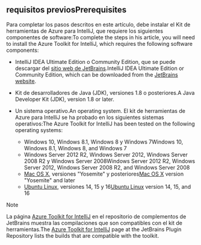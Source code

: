 ## <a name="prerequisites"></a><span data-ttu-id="0b22f-101">requisitos previos</span><span class="sxs-lookup"><span data-stu-id="0b22f-101">Prerequisites</span></span>
<span data-ttu-id="0b22f-102">Para completar los pasos descritos en este artículo, debe instalar el Kit de herramientas de Azure para IntelliJ, que requiere los siguientes componentes de software:</span><span class="sxs-lookup"><span data-stu-id="0b22f-102">To complete the steps in his article, you will need to install the Azure Toolkit for IntelliJ, which requires the following software components:</span></span>

* <span data-ttu-id="0b22f-103">IntelliJ IDEA Ultimate Edition o Community Edition, que se puede descargar del [sitio web de JetBrains](https://www.jetbrains.com/idea/download/).</span><span class="sxs-lookup"><span data-stu-id="0b22f-103">IntelliJ IDEA Ultimate Edition or Community Edition, which can be downloaded from the [JetBrains website](https://www.jetbrains.com/idea/download/).</span></span>
* <span data-ttu-id="0b22f-104">Kit de desarrolladores de Java (JDK), versiones 1.8 o posteriores.</span><span class="sxs-lookup"><span data-stu-id="0b22f-104">A Java Developer Kit (JDK), version 1.8 or later.</span></span>
* <span data-ttu-id="0b22f-105">Un sistema operativo.</span><span class="sxs-lookup"><span data-stu-id="0b22f-105">An operating system.</span></span> <span data-ttu-id="0b22f-106">El kit de herramientas de Azure para IntelliJ se ha probado en los siguientes sistemas operativos:</span><span class="sxs-lookup"><span data-stu-id="0b22f-106">The Azure Toolkit for IntelliJ has been tested on the following operating systems:</span></span>
  
  * <span data-ttu-id="0b22f-107">Windows 10, Windows 8.1, Windows 8 y Windows 7</span><span class="sxs-lookup"><span data-stu-id="0b22f-107">Windows 10, Windows 8.1, Windows 8, and Windows 7</span></span>
  * <span data-ttu-id="0b22f-108">Windows Server 2012 R2, Windows Server 2012, Windows Server 2008 R2 y Windows Server 2008</span><span class="sxs-lookup"><span data-stu-id="0b22f-108">Windows Server 2012 R2, Windows Server 2012, Windows Server 2008 R2, and Windows Server 2008</span></span>
  * <span data-ttu-id="0b22f-109">[Mac OS X](http://www.apple.com/osx), versiones "Yosemite" y posteriores</span><span class="sxs-lookup"><span data-stu-id="0b22f-109">[Mac OS X](http://www.apple.com/osx) version "Yosemite" and later</span></span>
  * <span data-ttu-id="0b22f-110">[Ubuntu Linux](http://www.ubuntu.com), versiones 14, 15 y 16</span><span class="sxs-lookup"><span data-stu-id="0b22f-110">[Ubuntu Linux](http://www.ubuntu.com) version 14, 15, and 16</span></span>

> [!NOTE]
> 
> <span data-ttu-id="0b22f-111">La página [Azure Toolkit for IntelliJ](https://plugins.jetbrains.com/plugin/8053) en el repositorio de complementos de JetBrains muestra las compilaciones que son compatibles con el kit de herramientas.</span><span class="sxs-lookup"><span data-stu-id="0b22f-111">The [Azure Toolkit for IntelliJ](https://plugins.jetbrains.com/plugin/8053) page at the JetBrains Plugin Repository lists the builds that are compatible with the toolkit.</span></span>
> 

<!--
> [!IMPORTANT]
> 
> If you are using the Azure Toolkit for IntelliJ on Windows, the toolkit requires installing the Azure SDK 2.9.6 or later in order to use the Azure emulator. You have two options for installing the Azure SDK:
> 
> * You can download and install the Azure SDK by using the [Web Platform Installer (WebPI)](http://go.microsoft.com/fwlink/?LinkID=252838).
> * If you do not have the Azure SDK installed when you create your first Azure deployment project, you will be prompted to automatically download install the requisite version of the Azure SDK.
> 
> Note that the Azure SDK is only required on Windows.
> 
-->
